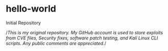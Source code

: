 # hello-world
Initial Repository 

/*This is my original repository. My GitHub account is used to store exploits from CVE files, Security fixes,
software patch testing, and Kali Linux CLI scripts. Any public comments are appreciated.*/


